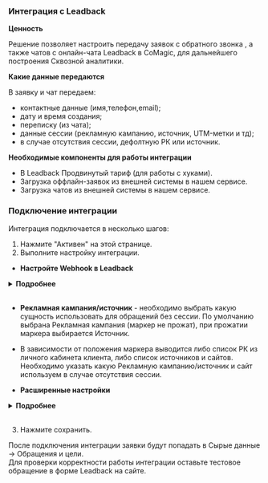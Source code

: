 ### Интеграция с Leadback <br />

**Ценность**   <br />

Решение позволяет настроить передачу заявок с обратного звонка , а также чатов с онлайн-чата Leadback в CoMagic, для дальнейшего построения Сквозной аналитики. <br />

 **Какие данные передаются**  <br />   
  
В заявку и чат передаем: <br />

- контактные данные (имя,телефон,email);
- дату и время создания;
- переписку (из чата);
- данные сессии (рекламную кампанию, источник, UTM-метки и тд);
- в случае отсутствия сессии, дефолтную РК или источник.  <br />


**Необходимые компоненты для работы интеграции**  <br />
- В Leadback Продвинутый тариф (для работы с хуками).
- Загрузка оффлайн-заявок из внешней системы в нашем сервисе.
- Загрузка чатов из внешней системы в нашем сервисе. <br />


### Подключение интеграции <br />

Интеграция подключается в несколько шагов:<br />

1. Нажмите "Активен" на этой странице. <br />
2. Выполните настройку интеграции. <br />

- **Настройте Webhook в Leadback** <br />

<details>
  <summary style="font-weight:bold;"> Подробнее </summary> <br />  
  
   - Копируем сгенерированный URL из интерфейса Маркетплейса CoMagic/UIS
   - Переходим в личный кабинет Leadback и добавляем вебхук на данный URL. Профиль -> API -> URL адрес обработчика
     ![image](leadback.gif) 
</details> 
<br />

- **Рекламная кампания/источник** - необходимо выбрать какую сущность использовать для обращений без сессии.
По умолчанию выбрана Рекламная кампания (маркер не прожат), при прожатии маркера выбирается Источник. <br />
- В зависимости от положения маркера выводится либо список РК из личного кабинета клиента, либо список источников и сайтов. Необходимо указать какую Рекламную кампанию/источник и сайт используем в случае отсутствия сессии.<br />

- **Расширенные настройки** <br />
<details>
  <summary style="font-weight:bold;"> Подробнее </summary> <br />

- **Устанавливать теги** — при прожатии маркера выведется дополнительная настройка с выбором тега(ов). Выбранный тег(и) будут проставляться на все обращения из Тильды.
- **Игнорировать сессию** — при прожатии все обращения будут загружаться принудительно в выбранную клиентом дефолтную РК или источник (в зависимости от выбранных ниже значений)

</details> 

<br />

3. Нажмите сохранить. <br />

После подключения интеграции заявки будут попадать в  Сырые данные -> Обращения и цели.  <br />
Для проверки корректности работы интеграции оставьте тестовое обращение в форме Leadback на сайте.





